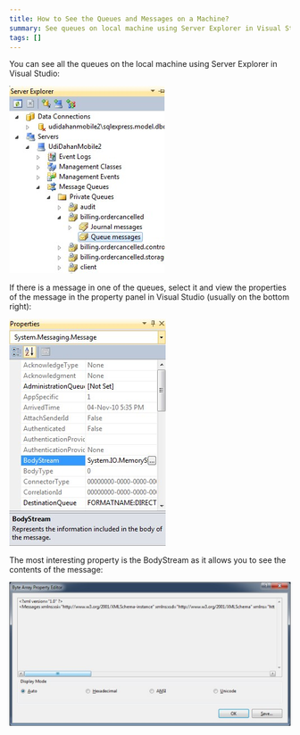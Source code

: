 ```yaml
---
title: How to See the Queues and Messages on a Machine?
summary: See queues on local machine using Server Explorer in Visual Studio, The most interesting property is BodyStream.
tags: []
---
```


You can see all the queues on the local machine using Server Explorer in Visual Studio:

![Server Explorer](server-explorer.jpg "Server Explorer")

If there is a message in one of the queues, select it and view the properties of the message in the property panel in Visual Studio
(usually on the bottom right):

![Visual Studio properties](visual-studio-properties.jpg "Visual Studio properties")

The most interesting property is the BodyStream as it allows you to see the contents of the message:

![Message contents](body-stream.jpg "Message contents")


